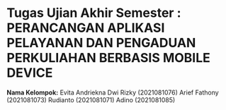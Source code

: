 # Tugas Ujian Akhir Semester : PERANCANGAN APLIKASI PELAYANAN DAN PENGADUAN PERKULIAHAN BERBASIS MOBILE DEVICE


**Nama Kelompok:**
Evita Andriekna Dwi Rizky (2021081076)
Arief Fathony (2021081073)
Rudianto (2021081071)
Adino (2021081085)
